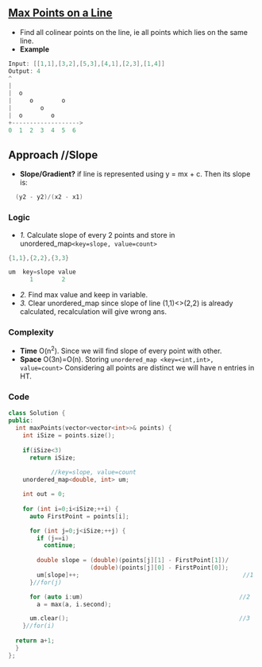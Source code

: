## [Max Points on a Line](https://leetcode.com/problems/max-points-on-a-line/)
- Find all colinear points on the line, ie all points which lies on the same line.
- **Example**
```c
Input: [[1,1],[3,2],[5,3],[4,1],[2,3],[1,4]]
Output: 4
^
|
|  o
|     o        o
|        o
|  o        o
+------------------->
0  1  2  3  4  5  6
```

## Approach  //Slope
- **Slope/Gradient?** if line is represented using y = mx + c. Then its slope is:
```c
  (y2 - y2)/(x2 - x1)
```
### Logic
  - *1.* Calculate slope of every 2 points and store in unordered_map`<key=slope, value=count>`
```c++
{1,1},{2,2},{3,3}

um  key=slope value
      1        2
```
  - *2.* Find max value and keep in variable. 
  - *3.* Clear unordered_map since slope of line (1,1)<>(2,2) is already calculated, recalculation will give wrong ans.
### Complexity
  - **Time** O(n<sup>2</sup>). Since we will find slope of every point with other.
  - **Space** O(3n)=O(n). Storing `unordered_map <key=<int,int>, value=count>` Considering all points are distinct we will have n entries in HT.
  
### Code
```c++
class Solution {
public:
  int maxPoints(vector<vector<int>>& points) {
    int iSize = points.size();
    
    if(iSize<3)
      return iSize;        
      
            //key=slope, value=count
    unordered_map<double, int> um;

    int out = 0;
  
    for (int i=0;i<iSize;++i) {
      auto FirstPoint = points[i];

      for (int j=0;j<iSize;++j) {
        if (j==i)
          continue;
        
        double slope = (double)(points[j][1] - FirstPoint[1])/
                       (double)(points[j][0] - FirstPoint[0]);
        um[slope]++;                                              //1
      }//for(j)

      for (auto i:um)                                            //2
        a = max(a, i.second);

      um.clear();                                                //3
    }//for(i)
    
  return a+1;        
  }
};
```
